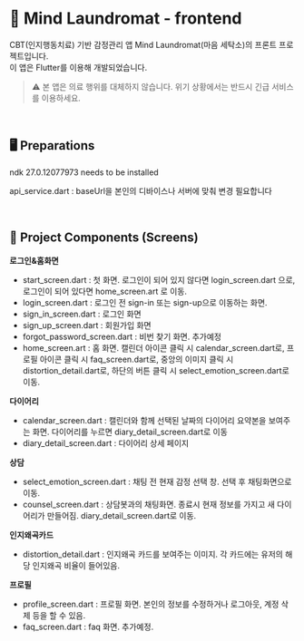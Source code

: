 # 🧠 Mind Laundromat - frontend
CBT(인지행동치료) 기반 감정관리 앱 Mind Laundromat(마음 세탁소)의 프론트 프로젝트입니다.  
이 앱은 Flutter를 이용해 개발되었습니다.

> ⚠️ 본 앱은 의료 행위를 대체하지 않습니다. 위기 상황에서는 반드시 긴급 서비스를 이용하세요.

<br>

## 🖥 Preparations

ndk 27.0.12077973 needs to be installed

api_service.dart : baseUrl을 본인의 디바이스나 서버에 맞춰 변경 필요합니다

<br>

## 📁 Project Components (Screens)

**로그인&홈화면**
- start_screen.dart : 첫 화면. 로그인이 되어 있지 않다면 login_screen.dart 으로, 로그인이 되어 있다면 home_screen.art 로 이동.
- login_screen.dart : 로그인 전 sign-in 또는 sign-up으로 이동하는 화면. 
- sign_in_screen.dart : 로그인 화면
- sign_up_screen.dart : 회원가입 화면
- forgot_password_screen.dart : 비번 찾기 화면. 추가예정
- home_screen.art : 홈 화면. 캘린더 아이콘 클릭 시 calendar_screen.dart로, 프로필 아이콘 클릭 시 faq_screen.dart로, 중앙의 이미지 클릭 시 distortion_detail.dart로, 하단의 버튼 클릭 시 select_emotion_screen.dart로 이동.

**다이어리**
- calendar_screen.dart : 캘린더와 함께 선택된 날짜의 다이어리 요약본을 보여주는 화면. 다이어리를 누르면 diary_detail_screen.dart로 이동
- diary_detail_screen.dart : 다이어리 상세 페이지

**상담**
- select_emotion_screen.dart : 채팅 전 현재 감정 선택 창. 선택 후 채팅화면으로 이동.
- counsel_screen.dart : 상담봇과의 채팅화면. 종료시 현재 정보를 가지고 새 다이어리가 만들어짐. diary_detail_screen.dart로 이동.

**인지왜곡카드**
- distortion_detail.dart : 인지왜곡 카드를 보여주는 이미지. 각 카드에는 유저의 해당 인지왜곡 비율이 들어있음.

**프로필**
- profile_screen.dart : 프로필 화면. 본인의 정보를 수정하거나 로그아웃, 계정 삭제 등을 할 수 있음.
- faq_screen.dart : faq 화면. 추가예정.
  
